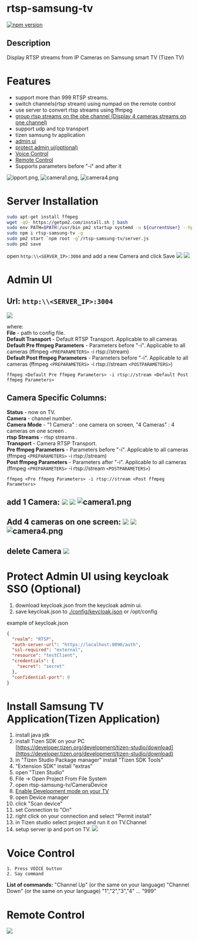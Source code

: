 # rtsp-samsung-tv
[![npm version](https://badge.fury.io/js/rtsp-samsung-tv.svg)](https://badge.fury.io/js/rtsp-samsung-tv)  
## Description
Display  RTSP streams from IP Cameras on Samsung smart TV (Tizen TV)

# Features
 - support more than 999 RTSP streams.
 - switch channels(rtsp stream) using numpad on the remote control
 - use server to convert rtsp streams using ffmpeg
 - [group rtsp streams on the obe channel (Display 4 cameras streams on one channel)](#add-4-cameras-on-one-screen--)
 - support udp and tcp transport
 - tizen samsung tv application
 - [admin ui](#admin-ui)
 - [protect admin ui(optional)](#protect-admin-ui-using-keycloak-sso-optional)
 - [Voice Control](#voice-control)
 - [Remote Control](#remote-control)
 -  Supports parameters before "-i" and after it


![ipport.png](/img/ipport.png), ![camera1.png](/img/camera1.png), ![camera4.png](/img/camera4.png)
# Server Installation
```bash
sudo apt-get install ffmpeg
wget -qO- https://getpm2.com/install.sh | bash
sudo env PATH=$PATH:/usr/bin pm2 startup systemd -u ${currentUser} --hp ${HOME}
sudo npm i rtsp-samsung-tv -g
sudo pm2 start `npm root -g`/rtsp-samsung-tv/server.js
sudo pm2 save
```
open ```http:\\<SERVER_IP>:3004``` and add a new  Camera and click Save ![](img/addnewCamera.png) ![](img/addedNewDevice.png)


# Admin UI
## **Url**:  ```http:\\<SERVER_IP>:3004```
![](/img/AdminUi.png)  

where:  
**File** -  path to config file.  
**Default Transport** - Default RTSP Transport. Applicable to all cameras  
**Default Pre ffmpeg Parameters** - Parameters before "-i". Applicable to all cameras (ffmpeg ```<PREPARAMETERS>``` -i rtsp://stream)  
**Default Post ffmpeg Parameters** - Parameters before "-i". Applicable to all cameras (ffmpeg ```<PREPARAMETERS>``` -i rtsp://stream ```<POSTPARAMETERS>```)  
```
ffmpeg <Default Pre ffmpeg Parameters> -i rtsp://stream <Default Post ffmpeg Parameters>
```  

## Camera Specific Columns:  
**Status** - now on TV.  
**Camera** - channel number.  
**Camera Mode** - "1 Camera" : one camera on screen, "4 Cameras" : 4 cameras on one screen .  
**rtsp Streams** - rtsp streams .   
**Transport** - Camera RTSP Transport.  
**Pre ffmpeg Parameters** - Parameters before "-i". Applicable to all cameras (ffmpeg ```<PREPARAMETERS>``` -i rtsp://stream)  
**Post ffmpeg Parameters** - Parameters after "-i". Applicable to all cameras (ffmpeg ```<PREPARAMETERS>``` -i rtsp://stream ```<POSTPARAMETERS>```)  
```
ffmpeg <Pre ffmpeg Parameters> -i rtsp://stream <Post ffmpeg Parameters>
```  
  
## **add 1 Camera**: ![](img/addnewCamera.png) ![](img/addedNewDevice.png) ![camera1.png](/img/camera1.png)
## **Add 4 cameras on one screen**: ![](img/add4Cameras.png) ![](img/added4Cameras.png) ![camera4.png](/img/camera4.png)
## **delete Camera** ![](img/deleteCamera.png)

# Protect Admin UI using keycloak SSO (Optional)
1. download keycloak.json from the keycloak admin ui.
2. save keycloak.json to [./config/keycloak.json](/config) or /opt/config

example of keycloak.json
```json
{
  "realm": "RTSP",
  "auth-server-url": "https://localhost:8090/auth",
  "ssl-required": "external",
  "resource": "testClient",
  "credentials": {
    "secret": "secret"
  },
  "confidential-port": 0
}
```

# Install Samsung TV Application(Tizen Application)

1. install java jdk
2. install Tizen SDK on your PC [https://developer.tizen.org/development/tizen-studio/download](https://developer.tizen.org/development/tizen-studio/download)
3. in "Tizen Studio Package manager" install  "Tizen SDK Tools"
4. "Extension SDK" install "extras"
5. open "Tizen Studio"
6. File -> Open Project From File System
7. open rtsp-samsung-tv/CameraDevice
8. [Enable Development mode on your TV](https://developer.samsung.com/smarttv/develop/getting-started/using-sdk/tv-device.html)
9. open Device manager
10. click "Scan device"
11. set Connection to "On"
12. right click on your connection and select "Permit install"
13. in Tizen studio select project and run it on TV.Channel
14. setup server ip and port on TV. ![](/img/ipport.png)

# Voice Control
    1. Press VOICE button
    2. Say command
 **List of commands:**
 "Channel Up" (or the same on your language)
 "Channel Down" (or the same on your language)
 "1","2","3","4" ... "999"

# Remote Control

![](/img/RemoteControl.png)

